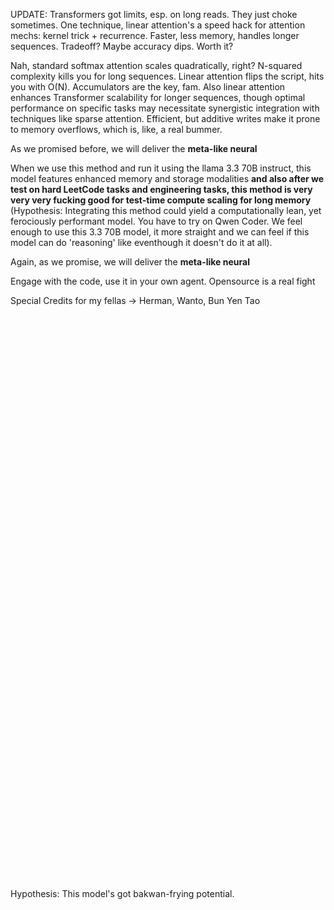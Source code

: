UPDATE:
Transformers got limits, esp. on long reads. They just choke sometimes. One technique, linear attention's a speed hack for attention mechs: kernel trick + recurrence. Faster, less memory, handles longer sequences. Tradeoff? Maybe accuracy dips. Worth it?

Nah, standard softmax attention scales quadratically, right? N-squared complexity kills you for long sequences. Linear attention flips the script, hits you with O(N). Accumulators are the key, fam. Also linear attention enhances Transformer scalability for longer sequences, though optimal performance on specific tasks may necessitate synergistic integration with techniques like sparse attention. Efficient, but additive writes make it prone to memory overflows, which is, like, a real bummer. 

As we promised before, we will deliver the <b>meta-like neural</b>

When we use this method and run it using the llama 3.3 70B instruct, this model features enhanced memory and storage modalities <b>and also after we test on hard LeetCode tasks and engineering tasks, this method is very very very fucking good for test-time compute scaling for long memory</b> (Hypothesis: Integrating this method could yield a computationally lean, yet ferociously performant model. You have to try on Qwen Coder. We feel enough to use this 3.3 70B model, it more straight and we can feel if this model can do 'reasoning' like eventhough it doesn't do it at all).



Again, as we promise, we will deliver the <b>meta-like neural</b>

Engage with the code, use it in your own agent. Opensource is a real fight


Special Credits for my fellas -> Herman, Wanto, Bun Yen Tao
<br>
<br>
<br>
<br>
<br>
<br>
<br>
<br>
<br>
<br>
<br>
<br>
<br>
<br>
<br>
<br>
<br>
<br>
<br>
<br>
<br>
<br>
<br>
<br>
<br>
<br>
<br>
<br>
<br>
<br>
<br>
<br>
<br>
<br>
<br>
<br>
<br>
<br>
<br>
<br>
<br>
<br>
<br>
<br>
<br>
<br>
<br>
<br>
<br>
<br>
<br>
<br>
<br>
<br>
<br>

Hypothesis: This model's got bakwan-frying potential.
